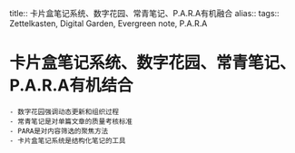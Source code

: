 title:: 卡片盒笔记系统、数字花园、常青笔记、P.A.R.A有机融合
alias:: 
tags:: Zettelkasten, Digital Garden, Evergreen note, P.A.R.A

# 卡片盒笔记系统、数字花园、常青笔记、P.A.R.A有机结合
	- 数字花园强调动态更新和组织过程
	- 常青笔记是对单篇文章的质量考核标准
	- PARA是对内容筛选的聚焦方法
	- 卡片盒笔记系统是结构化笔记的工具
